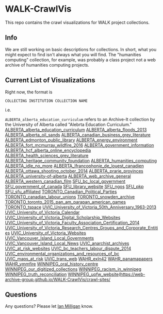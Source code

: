 # WALK-CrawlVis

This repo contains the crawl visualizations for WALK project collections.

## Info

We are still working on basic descriptions for collections. In short, what you might expect to find isn't always what you will find. The "humanities computing" collection, for example, was probably a class project not a web archive of humanities computing projects.

## Current List of Visualizations

Right now, the format is

`COLLECTING INSTITUTION COLLECTION NAME`

i.e.

`ALBERTA_alberta_education_curriculum` refers to an Archive-It collection by the University of Alberta called "Alebrta Education Curriculum."
[ALBERTA_alberta_education_curriculum](https://web-archive-group.github.io/WALK-CrawlVis/crawl-sites/ALBERTA_alberta_education_curriculum-all.html)
[ALBERTA_alberta_floods_2013](https://web-archive-group.github.io/WALK-CrawlVis/crawl-sites/ALBERTA_alberta_floods_2013-all.html)
[ALBERTA_alberta_oil_sands](https://web-archive-group.github.io/WALK-CrawlVis/crawl-sites/ALBERTA_alberta_oil_sands-all.html)
[ALBERTA_canadian_business_grey_literature](https://web-archive-group.github.io/WALK-CrawlVis/crawl-sites/ALBERTA_canadian_business_grey_literature-all.html)
[ALBERTA_edmonton_public_library](https://web-archive-group.github.io/WALK-CrawlVis/crawl-sites/ALBERTA_edmonton_public_library-urls.html)
[ALBERTA_energy_environment](https://web-archive-group.github.io/WALK-CrawlVis/crawl-sites/ALBERTA_energy_environment-all.html)
[ALBERTA_fort_mcmurray_wildfire_2016](https://web-archive-group.github.io/WALK-CrawlVis/crawl-sites/ALBERTA_fort_mcmurray_wildfire_2016-urls.html)
[ALBERTA_government_information](https://web-archive-group.github.io/WALK-CrawlVis/crawl-sites/ALBERTA_government_information_all_urls.html)
[ALBERTA_hcf_alberta_online_encyclopedia](https://web-archive-group.github.io/WALK-CrawlVis/crawl-sites/ALBERTA_hcf_alberta_online_encyclopedia-all.html)
[ALBERTA_health_sciences_grey_literature](https://web-archive-group.github.io/WALK-CrawlVis/crawl-sites/ALBERTA_health_sciences_grey_literature-all.html)
[ALBERTA_heritage_community_foundation](https://web-archive-group.github.io/WALK-CrawlVis/crawl-sites/ALBERTA_heritage_community_foundation-all.html)
[ALBERTA_humanities_computing](https://web-archive-group.github.io/WALK-CrawlVis/crawl-sites/ALBERTA_humanities_computing-all.html)
[ALBERTA_idle_no_more](https://web-archive-group.github.io/WALK-CrawlVis/crawl-sites/ALBERTA_idle_no_more-all-urls.html)
[ALBERTA_lfrancophonie_de_louest_canadien](https://web-archive-group.github.io/WALK-CrawlVis/crawl-sites/ALBERTA_lfrancophonie_de_louest_canadien-all.html)
[ALBERTA_ottawa_shooting_october_2014](https://web-archive-group.github.io/WALK-CrawlVis/crawl-sites/ALBERTA_ottawa_shooting_october_2014-all.html)
[ALBERTA_prarie_provinces](https://web-archive-group.github.io/WALK-CrawlVis/crawl-sites/ALBERTA_prarie_provinces-all.html)
[ALBERTA_university-of-alberta](https://web-archive-group.github.io/WALK-CrawlVis/crawl-sites/ALBERTA_university-of-alberta-all-urls.html)
[ALBERTA_web_archive_general](https://web-archive-group.github.io/WALK-CrawlVis/crawl-sites/ALBERTA_web_archive_general-all.html)
[ALBERTA_western_canadian_film](https://web-archive-group.github.io/WALK-CrawlVis/crawl-sites/ALBERTA_western_canadian_film-urls.html)
[SFU_bc_local_government](https://web-archive-group.github.io/WALK-CrawlVis/crawl-sites/SFU_bc_local_government-urls.html)
[SFU_government_of_canada](https://web-archive-group.github.io/WALK-CrawlVis/crawl-sites/SFU_government_of_canada-urls.html)
[SFU_library_website](https://web-archive-group.github.io/WALK-CrawlVis/crawl-sites/SFU_library_website-urls.html)
[SFU_ngos](https://web-archive-group.github.io/WALK-CrawlVis/crawl-sites/SFU_ngos-urls.html)
[SFU_pkp](https://web-archive-group.github.io/WALK-CrawlVis/crawl-sites/SFU_pkp-urls.html)
[SFU_sfu_affiliated](https://web-archive-group.github.io/WALK-CrawlVis/crawl-sites/SFU_sfu_affiliated-urls.html)
[TORONTO_Canadian_Political_Parties](https://web-archive-group.github.io/WALK-CrawlVis/crawl-sites/TORONTO_Canadian_Political_Parties-urls.html)
[TORONTO_canadian_labour_unions](https://web-archive-group.github.io/WALK-CrawlVis/crawl-sites/TORONTO_canadian_labour_unions-urls.html)
[TORONTO_snowden_archive](https://web-archive-group.github.io/WALK-CrawlVis/crawl-sites/TORONTO_snowden_archive-urls.html)
[TORONTO_toronto_2015_pan_am_parapan_american_games](https://web-archive-group.github.io/WALK-CrawlVis/crawl-sites/TORONTO_toronto_2015_pan_am_parapan_american_games-urls.html)
[TORONTO_tspace](https://web-archive-group.github.io/WALK-CrawlVis/crawl-sites/TORONTO_tspace-urls.html)
[UVIC_University_of_Victoria_50th_Anniversary_1963-2013](https://web-archive-group.github.io/WALK-CrawlVis/crawl-sites/UVIC_University_of_Victoria_50th_Anniversary_1963-2013-urls.html)
[UVIC_University_of_Victoria_Calendar](https://web-archive-group.github.io/WALK-CrawlVis/crawl-sites/UVIC_University_of_Victoria_Calendar-urls.html)
[UVIC_University_of_Victoria_Digital_Scholarship_Websites](https://web-archive-group.github.io/WALK-CrawlVis/crawl-sites/UVIC_University_of_Victoria_Digital_Scholarship_Websites-urls.html)
[UVIC_University_of_Victoria_Faculty_Association_Certification_2014](https://web-archive-group.github.io/WALK-CrawlVis/crawl-sites/UVIC_University_of_Victoria_Faculty_Association_Certification_2014-urls.html)
[UVIC_University_of_Victoria_Research_Centres_Groups_and_Corporate_Entities](https://web-archive-group.github.io/WALK-CrawlVis/crawl-sites/UVIC_University_of_Victoria_Research_Centres_Groups_and_Corporate_Entities-urls.html)
[UVIC_University_of_Victoria_Websites](https://web-archive-group.github.io/WALK-CrawlVis/crawl-sites/UVIC_University_of_Victoria_Websites-urls.html)
[UVIC_Vancouver_Island_Local_Governments](https://web-archive-group.github.io/WALK-CrawlVis/crawl-sites/UVIC_Vancouver_Island_Local_Governments-urls.html)
[UVIC_Vancouver_Island_Local_News](https://web-archive-group.github.io/WALK-CrawlVis/crawl-sites/UVIC_Vancouver_Island_Local_News-urls.html)
[UVIC_anarchist_archives](https://web-archive-group.github.io/WALK-CrawlVis/crawl-sites/UVIC_anarchist_archives-urls.html)
[UVIC_at_risk_websites](https://web-archive-group.github.io/WALK-CrawlVis/crawl-sites/UVIC_at_risk_websites-urls.html)
[UVIC_bc_teachers_labour_dispute_2014](https://web-archive-group.github.io/WALK-CrawlVis/crawl-sites/UVIC_bc_teachers_labour_dispute_2014-urls.html)
[UVIC_environmental_organizations_and_resources_of_bc](https://web-archive-group.github.io/WALK-CrawlVis/crawl-sites/UVIC_environmental_organizations_and_resources_of_bc-urls.html)
[UVIC_maps_at_risk](https://web-archive-group.github.io/WALK-CrawlVis/crawl-sites/UVIC_maps_at_risk-urls.html)
[UVIC_trans_web](https://web-archive-group.github.io/WALK-CrawlVis/crawl-sites/UVIC_trans_web-urls.html)
[WAHR_exln42](https://web-archive-group.github.io/WALK-CrawlVis/crawl-sites/WAHR_exln42-all.html)
[WAHR_panamapapers](https://web-archive-group.github.io/WALK-CrawlVis/crawl-sites/WAHR_panamapapers-urls.html)
[WAHR_ymmfire](https://web-archive-group.github.io/WALK-CrawlVis/crawl-sites/WAHR_ymmfire-urls.html)
[WINNIPEG_oral_history_centre](https://web-archive-group.github.io/WALK-CrawlVis/crawl-sites/WINNIPEG_oral_history_centre-urls.html)
[WINNIPEG_our_digitized_collections](https://web-archive-group.github.io/WALK-CrawlVis/crawl-sites/WINNIPEG_our_digitized_collections-urls.html)
[WINNIPEG_racism_in_winnipeg](https://web-archive-group.github.io/WALK-CrawlVis/crawl-sites/WINNIPEG_racism_in_winnipeg-urls.html)
[WINNIPEG_truth_reconciliation](https://web-archive-group.github.io/WALK-CrawlVis/crawl-sites/WINNIPEG_truth_reconciliation-urls.html)
[WINNIPEG_uofw_website](https://web-archive-group.github.io/WALK-CrawlVis/crawl-sites/WINNIPEG_uofw_website-urls.html)(https://web-archive-group.github.io/WALK-CrawlVis/crawl-sites/

## Questions

Any questions? Please let [Ian Milligan](mailto:i2millig@uwaterloo.ca) know.